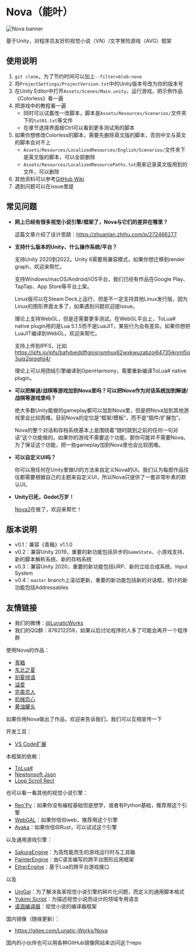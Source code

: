 # Nova（能叶）

![Nova banner](https://github.com/Lunatic-Works/Nova/wiki/img/nova_banner.png)

基于Unity，对程序员友好的视觉小说（VN）/文字冒险游戏（AVG）框架

## 使用说明

1. `git clone`，为了节约时间可以加上`--filter=blob:none`
2. 将`ProjectSettings/ProjectVersion.txt`中的Unity版本号改为你的版本号
3. 在Unity Editor中打开`Assets/Scenes/Main.unity`，运行游戏，把示例作品《Colorless》看一遍
4. 把游戏中的教程看一遍
    * 同时可以试着改一改脚本，脚本是`Assets/Resources/Scenarios/`文件夹下的`tut01.txt`等文件
    * 在章节选择界面按Ctrl可以看到更多测试用的脚本
5. 如果你想修改Colorless的脚本，需要先删除英文版的脚本，否则中文与英文的脚本会对不上
    * `Assets/Resources/LocalizedResources/English/Scenarios/`文件夹下是英文版的脚本，可以全部删除
    * `Assets/Resources/LocalizedResourcePaths.txt`用来记录英文版用到的文件，可以删除
6. 其他资料可以参考[GitHub Wiki](https://github.com/Lunatic-Works/Nova/wiki/)
7. 遇到问题可以在issue里提

## 常见问题

* **网上已经有很多视觉小说引擎/框架了，Nova与它们的差异在哪里？**

    这篇文章介绍了设计思路：https://zhuanlan.zhihu.com/p/272466277

* **支持什么版本的Unity、什么操作系统/平台？**

    支持Unity 2020到2022。Unity 6需要用兼容模式，如果你想迁移到render graph，欢迎来帮忙。

    支持Windows/macOS/Android/iOS平台，我们已经有作品在Google Play、TapTap、App Store等平台上架。

    Linux版可以在Steam Deck上运行，但是不一定支持其他Linux发行版，因为Linux的图形界面太多了，如果遇到问题欢迎提issue。

    理论上支持WebGL，但是还需要更多测试。在WebGL平台上，ToLua# native plugin用的是Lua 5.1.5而不是LuaJIT，某些行为会有差异。如果你想把LuaJIT编译到WebGL，欢迎来帮忙。

    支持上传到IPFS，比如 https://ipfs.io/ipfs/bafybeiddftgjosnsmhux62wxkwuzabzoi64735iknml5q3uiq2qrqghjj4/

    理论上可以用团结引擎编译到OpenHarmony，需要重新编译ToLua# native plugin。

* **可以把解谜/战棋等游戏加到Nova里吗？可以把Nova作为对话系统加到解谜/战棋等游戏里吗？**

    绝大多数Unity能做的gameplay都可以加到Nova里，但是把Nova加到其他游戏里会比较困难。目前Nova的定位是“框架/模板”，而不是“插件/扩展包”。

    Nova的整个对话和存档系统基本上是围绕着“随时跳到之前的任何一句对话”这个功能做的。如果你的游戏不需要这个功能，那你可能并不需要Nova。为了保证这个功能，把一些gameplay加到Nova里也会比较困难。

* **可以自定义UI吗？**

    你可以用任何在Unity里做UI的方法来自定义Nova的UI。我们认为每部作品往往都需要根据自己的主题来自定义UI，所以Nova只提供了一套非常朴素的默认UI。

* **Unity已死，Godot万岁！**

    [Nova2](https://github.com/Lunatic-Works/Nova2/issues/1)在做了，欢迎来帮忙！

## 版本说明

* v0.1：兼容《青箱》v1.1.0
* v0.2：兼容Unity 2019，重要的新功能包括异步的`GameState`、小游戏支持、新的脚本解析系统、新的存档系统
* v0.3：兼容Unity 2020，重要的新功能包括URP、新的立绘合成系统、Input System
* v0.4：`master` branch上滚动更新，重要的新功能包括新的对话框，预计的新功能包括Addressables

## 友情链接

* 我们的微博：[@LunaticWorks](https://weibo.com/LunaticWorks)
* 我们的QQ群：876212259，如果以后讨论程序的人多了可能会再开一个程序群

使用Nova的作品：

* [青箱](https://store.steampowered.com/app/1131740)
* [东北之夏](https://store.steampowered.com/app/2121360)
* [初夏倾语](https://store.steampowered.com/app/2075410)
* [溢爱](https://store.steampowered.com/app/2663600)
* [完美恋人](https://store.steampowered.com/app/2773520)
* [机械恋心](https://store.steampowered.com/app/2980050)
* [黄油罐头](https://store.steampowered.com/app/3713200)

如果你用Nova做出了作品，欢迎来告诉我们，我们可以互相宣传一下

开发工具：

* [VS Code扩展](https://github.com/Lunatic-Works/vscode-nova-script)

本框架的依赖：

* [ToLua#](https://github.com/topameng/tolua)
* [Newtonsoft Json](https://docs.unity3d.com/Packages/com.unity.nuget.newtonsoft-json@3.0/manual/index.html)
* [Loop Scroll Rect](https://github.com/qiankanglai/LoopScrollRect)

也可以看一看其他的视觉小说引擎：

* [Ren'Py](https://github.com/renpy/renpy)：如果你没有编程基础但是想学，或者有Python基础，推荐用这个引擎
* [WebGAL](https://github.com/MakinoharaShoko/WebGAL)：如果你信仰web，推荐用这个引擎
* [Ayaka](https://github.com/Uni-Gal/Ayaka)：如果你信仰Rust，可以试试这个引擎

以及通用游戏引擎：

* [SakuraEngine](https://github.com/SakuraEngine/SakuraEngine)：为高性能而生的游戏运行时与工具箱
* [PainterEngine](https://github.com/matrixcascade/PainterEngine)：由C语言编写的跨平台图形应用框架
* [EtherEngine](https://github.com/EtherProject/EtherEngine)：基于Lua的跨平台游戏接口

以及

* [UniGal](https://github.com/Uni-Gal/UniGal-Script)：为了解决各家视觉小说引擎的碎片化问题，而定义的通用脚本格式
* [Yukimi Script](https://github.com/Strrationalism/YukimiScript)：为描述视觉小说而设计的领域专用语言
* [语涵编译器](https://github.com/PrepPipe)：视觉小说的编译器框架

国内镜像（随缘更新）：

* https://gitee.com/Lunatic-Works/Nova

国内的小伙伴也可以用各种GitHub镜像网站来访问这个repo
